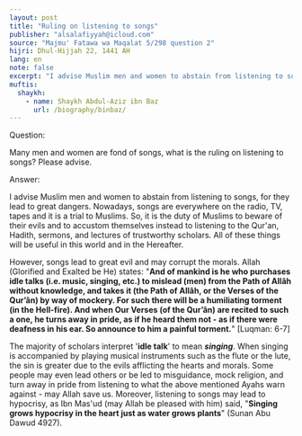 ```yaml
---
layout: post
title: "Ruling on listening to songs"
publisher: "alsalafiyyah@icloud.com"
source: "Majmu' Fatawa wa Maqalat 5/298 question 2"
hijri: Dhul-Hijjah 22, 1441 AH
lang: en
note: false
excerpt: "I advise Muslim men and women to abstain from listening to songs, for they lead to great dangers. Nowadays, songs are everywhere on the radio, TV, tapes and it is a trial to Muslims."
muftis:
  shaykh: 
    - name: Shaykh Abdul-Aziz ibn Baz
      url: /biography/binbaz/
---
```


Question:

Many men and women are fond of songs, what is the ruling on listening to songs? Please advise.

Answer:

I advise Muslim men and women to abstain from listening to songs, for they lead to great dangers. Nowadays, songs are everywhere on the radio, TV, tapes and it is a trial to Muslims. So, it is the duty of Muslims to beware of their evils and to accustom themselves instead to listening to the Qur'an, Hadith, sermons, and lectures of trustworthy scholars. All of these things will be useful in this world and in the Hereafter.

However, songs lead to great evil and may corrupt the morals. Allah (Glorified and Exalted be He) states: "**And of mankind is he who purchases idle talks (i.e. music, singing, etc.) to mislead (men) from the Path of Allâh without knowledge, and takes it (the Path of Allâh, or the Verses of the Qur’ân) by way of mockery. For such there will be a humiliating torment (in the Hell-fire). And when Our Verses (of the Qur’ân) are recited to such a one, he turns away in pride, as if he heard them not - as if there were deafness in his ear. So announce to him a painful torment.**" [Luqman: 6-7]

The majority of scholars interpret '**idle talk**' to mean ***singing***. When singing is accompanied by playing musical instruments such as the flute or the lute, the sin is greater due to the evils afflicting the hearts and morals. Some people may even lead others or be led to misguidance, mock religion, and turn away in pride from listening to what the above mentioned Ayahs warn against - may Allah save us. Moreover, listening to songs may lead to hypocrisy, as Ibn Mas'ud (may Allah be pleased with him) said, "**Singing grows hypocrisy in the heart just as water grows plants**" (Sunan Abu Dawud 4927).
